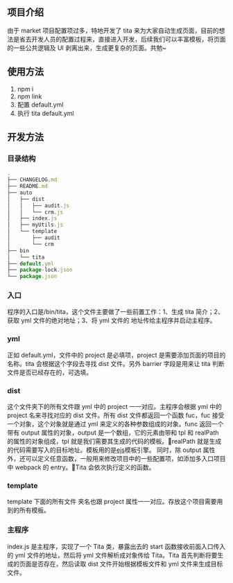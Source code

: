 ## 项目介绍

由于 market 项目配置项过多，特地开发了 tita 来为大家自动生成页面，目前的想法是省去开发人员的配置过程来，直接进入开发，后续我们可以丰富模板，将页面的一些公共逻辑及 UI 剥离出来，生成更复杂的页面。共勉~

## 使用方法

1.  npm i
2.  npm link
3.  配置 default.yml
4.  执行 tita default.yml

## 开发方法

### 目录结构

```javascript
.
├── CHANGELOG.md
├── README.md
├── auto
│   ├── dist
│   │   ├── audit.js
│   │   └── crm.js
│   ├── index.js
│   ├── myUtils.js
│   └── template
│       ├── audit
│       └── crm
├── bin
│   └── tita
├── default.yml
├── package-lock.json
└── package.json
```

### 入口

程序的入口是/bin/tita，这个文件主要做了一些前置工作：1、生成 tita 简介；2、获取 yml 文件的绝对地址；3、将 yml 文件的 地址传给主程序并启动主程序。

### yml

正如 default.yml，文件中的 project 是必填项，project 是需要添加页面的项目的名称。tita 会根据这个字段去寻找 dist 文件。另外 barrier 字段是用来让 tita 判断文件是否已经存在的，可选填。

### dist

这个文件夹下的所有文件跟 yml 中的 project 一一对应。主程序会根据 yml 中的 project 名来寻找对应的 dist 文件。所有 dist 文件都返回一个函数 fuc，fuc 接受一个对象，这个对象就是通过 yml 来定义的各种参数组成的对象。func 返回一个带有 output 属性的对象，output 是一个数组，它的元素由带和 tpl 和 realPath 的属性的对象组成，tpl 就是我们需要其生成的代码的模板。realPath 就是生成的代码需要写入的目标地址。模板用的是[ejs](https://ejs.bootcss.com/)模板引擎。
同时，除 output 属性外，还可以定义任意函数，一般用来修改项目中的一些配置项，如添加多入口项目中 webpack 的 entry。Tita 会依次执行定义的函数。

### template

template 下面的所有文件 夹名也跟 project 属性一一对应。存放这个项目需要用到的所有模板。

### 主程序

index.js 是主程序，实现了一个 Tita 类，暴露出去的 start 函数接收前面入口传入的 yml 文件的地址，然后将 yml 文件解析成对象传给 Tita。Tita 首先判断将要生成的页面是否存在，然后读取 dist 文件开始根据模板文件和 yml 文件来生成目标文件。
